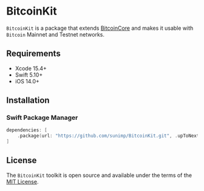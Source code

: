 # BitcoinKit

`BitcoinKit` is a package that extends [BitcoinCore](https://github.com/sunimp/BitcoinCore) and makes it usable with `Bitcoin` Mainnet and Testnet networks.

## Requirements

* Xcode 15.4+
* Swift 5.10+
* iOS 14.0+

## Installation

### Swift Package Manager

```swift
dependencies: [
    .package(url: "https://github.com/sunimp/BitcoinKit.git", .upToNextMajor(from: "1.0.0"))
]
```

## License

The `BitcoinKit` toolkit is open source and available under the terms of the [MIT License](https://github.com/sunimp/BitcoinKit/blob/master/LICENSE).

